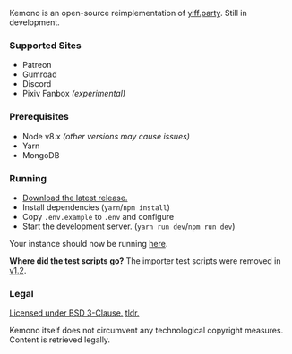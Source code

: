Kemono is an open-source reimplementation of [yiff.party](https://yiff.party/). Still in development.

### Supported Sites
- Patreon
- Gumroad
- Discord
- Pixiv Fanbox *(experimental)*

### Prerequisites
- Node v8.x *(other versions may cause issues)*
- Yarn
- MongoDB

### Running
- [Download the latest release.](https://github.com/OpenYiff/Kemono/releases/latest)
- Install dependencies (`yarn`/`npm install`)
- Copy `.env.example` to `.env` and configure
- Start the development server. (`yarn run dev`/`npm run dev`) 

Your instance should now be running [here](http://localhost:8000).

**Where did the test scripts go?** The importer test scripts were removed in [v1.2](https://github.com/OpenYiff/Kemono/releases/tag/v1.2).

### Legal
[Licensed under BSD 3-Clause.](/LICENSE) [tldr.](https://www.tldrlegal.com/l/bsd3)

Kemono itself does not circumvent any technological copyright measures. Content is retrieved legally.
